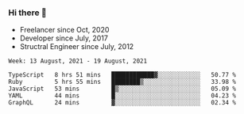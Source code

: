 ### Hi there 👋

- Freelancer since Oct, 2020
- Developer since July, 2017
- Structral Engineer since July, 2012

<!--START_SECTION:waka-->
```text
Week: 13 August, 2021 - 19 August, 2021

TypeScript   8 hrs 51 mins   ████████████▓░░░░░░░░░░░░   50.77 % 
Ruby         5 hrs 55 mins   ████████▒░░░░░░░░░░░░░░░░   33.98 % 
JavaScript   53 mins         █▒░░░░░░░░░░░░░░░░░░░░░░░   05.09 % 
YAML         44 mins         █░░░░░░░░░░░░░░░░░░░░░░░░   04.23 % 
GraphQL      24 mins         ▓░░░░░░░░░░░░░░░░░░░░░░░░   02.34 % 
```
<!--END_SECTION:waka-->
